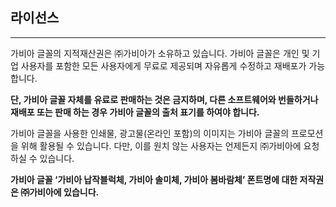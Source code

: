 ## 라이선스
---
가비아 글꼴의 지적재산권은 ㈜가비아가 소유하고 있습니다. 가비아 글꼴은 개인 및 기업 사용자를 포함한 모든 사용자에게 무료로 제공되며 자유롭게 수정하고 재배포가 가능 합니다.

**단, 가비아 글꼴 자체를 유료로 판매하는 것은 금지하며, 다른 소프트웨어와 번들하거나 재배포 또는 판매 하는 경우 가비아 글꼴의 출처 표기를 하여야 합니다.**

가비아 글꼴을 사용한 인쇄물, 광고물(온라인 포함)의 이미지는 가비아 글꼴의 프로모션을 위해 활용될 수 있습니다. 다만, 이를 원치 않는 사용자는 언제든지 ㈜가비아에 요청하실 수 있습니다.

**가비아 글꼴 ‘가비아 납작블럭체, 가비아 솔미체, 가비아 봄바람체’ 폰트명에 대한 저작권은 ㈜가비아에 있습니다.**
